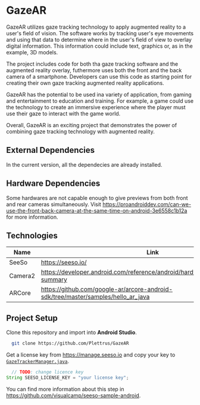 # GazeAR

GazeAR utilizes gaze tracking technology to apply augmented reality to a user's field of vision. The software works by tracking user's eye movements and using that data to determine where in the user's field of view to overlay digital information. This information could include text, graphics or, as in the example, 3D models. 

The project includes code for both tha gaze tracking software and the augmented reality overlay, futhermore uses both the front and the back camera of a smartphone. 
Developers can use this code as starting point for creating their own gaze tracking augmented reality applications. 

GazeAR has the potential to be used ina variety of application, from gaming and entertainment to education and training. For example, a game could use the technology to create an immersive experience where the player must use their gaze to interact with the game world.

Overall, GazeAR is an exciting project that demonstrates the power of combining gaze tracking technology with augmented reality.

## External Dependencies

In the current version, all the dependecies are already installed.

## Hardware Dependencies

Some hardwares are not capable enough to give previews from both front and rear cameras simultaneously. Visit https://proandroiddev.com/can-we-use-the-front-back-camera-at-the-same-time-on-android-3e6558c1b12a for more information.

## Technologies

Name  | Link
------------- | -------------
SeeSo | https://seeso.io/
Camera2  | https://developer.android.com/reference/android/hardware/camera2/package-summary
ARCore | https://github.com/google-ar/arcore-android-sdk/tree/master/samples/hello_ar_java

## Project Setup

Clone this repository and import into **Android Studio**.

```bash
  git clone https://github.com/Plettrus/GazeAR
```
Get a license key from https://manage.seeso.io and copy your key to [`GazeTrackerManager.java`](https://github.com/Plettrus/GazeAR/blob/main/app/src/main/java/com/google/ar/core/examples/java/services/GazeTrackerManager.java "services/GazeTrackerManager.java").

```java
  // TODO: change licence key
String SEESO_LICENSE_KEY = "your license key";
```
You can find more information about this step in https://github.com/visualcamp/seeso-sample-android.
 
